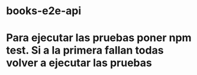 # books-e2e-api
# Para ejecutar las pruebas poner npm test. Si a la primera fallan todas volver a ejecutar las pruebas


